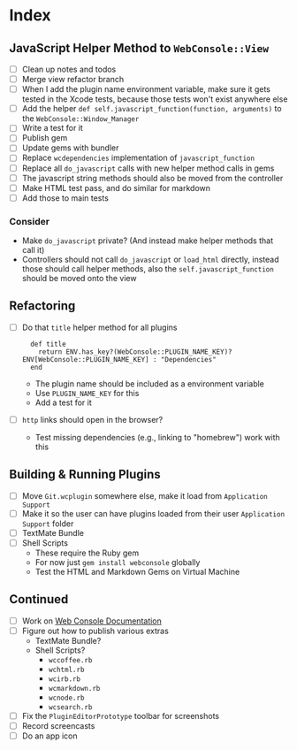 # Index

## JavaScript Helper Method to `WebConsole::View`

* [ ] Clean up notes and todos
* [ ] Merge view refactor branch
* [ ] When I add the plugin name environment variable, make sure it gets tested in the Xcode tests, because those tests won't exist anywhere else
* [ ] Add the helper `def self.javascript_function(function, arguments)` to the `WebConsole::Window_Manager`
* [ ] Write a test for it
* [ ] Publish gem
* [ ] Update gems with bundler
* [ ] Replace `wcdependencies` implementation of `javascript_function`
* [ ] Replace all `do_javascript` calls with new helper method calls in gems
* [ ] The javascript string methods should also be moved from the controller
* [ ] Make HTML test pass, and do similar for markdown
* [ ] Add those to main tests

### Consider

* Make `do_javascript` private? (And instead make helper methods that call it)
* Controllers should not call `do_javascript` or `load_html` directly, instead those should call helper methods, also the `self.javascript_function` should be moved onto the view

## Refactoring

* [ ] Do that `title` helper method for all plugins

	    def title
	      return ENV.has_key?(WebConsole::PLUGIN_NAME_KEY)? ENV[WebConsole::PLUGIN_NAME_KEY] : "Dependencies"
	    end


	* The plugin name should be included as a environment variable
	* Use `PLUGIN_NAME_KEY` for this
	* Add a test for it
* [ ] `http` links should open in the browser?
	* Test missing dependencies (e.g., linking to "homebrew") work with this

## Building & Running Plugins

* [ ] Move `Git.wcplugin` somewhere else, make it load from `Application Support`
* [ ] Make it so the user can have plugins loaded from their user `Application Support` folder
* [ ] TextMate Bundle
* [ ] Shell Scripts
	* These require the Ruby gem
	* For now just `gem install webconsole` globally
	* Test the HTML and Markdown Gems on Virtual Machine

## Continued

* [ ] Work on [Web Console Documentation](Tasks/Web%20Console%20Documentation.md)
* [ ] Figure out how to publish various extras
	* TextMate Bundle?
	* Shell Scripts?
		* `wccoffee.rb`
		* `wchtml.rb`
		* `wcirb.rb`
		* `wcmarkdown.rb`
		* `wcnode.rb`
		* `wcsearch.rb`
* [ ] Fix the `PluginEditorPrototype` toolbar for screenshots
* [ ] Record screencasts
* [ ] Do an app icon